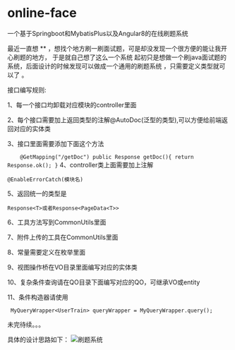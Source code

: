 # online-face
一个基于Springboot和MybatisPlus以及Angular8的在线刷题系统

 最近一直想 \** ，想找个地方刷一刷面试题，可是却没发现一个很方便的能让我开心刷题的地方，
于是就自己想了这么一个系统 起初只是想做一个刷java面试题的系统，后面设计的时候发现可以做成一个通用的刷题系统
，只需要定义类型就可以了 。

接口编写规则:

1、每一个接口均卸载对应模块的controller里面

2、每个接口需要加上返回类型的注解@AutoDoc(泛型的类型),可以方便给前端返回对应的实体类

3、接口里面需要添加下面这个方法

`    
@GetMapping("/getDoc")
    public Response getDoc(){
        return Response.ok();
    }
`
4、controller类上面需要加上注解

`
@EnableErrorCatch(模块名)
`

5、返回统一的类型是

`
Response<T>或者Response<PageData<T>>
`

6、工具方法写到CommonUtils里面

7、附件上传的工具在CommonUtils里面

8、常量需要定义在枚举里面

9、视图操作桥在VO目录里面编写对应的实体类

10、复杂条件查询请在QO目录下面编写对应的QO，可继承VO或entity

11、条件构造器请使用

` MyQueryWrapper<UserTrain> queryWrapper = MyQueryWrapper.query();`

未完待续。。。

具体的设计思路如下：
![刷题系统](https://github.com/xyz0101/online-face/blob/master/src/main/resources/static/%E5%88%B7%E9%A2%98%E7%B3%BB%E7%BB%9F.png)
